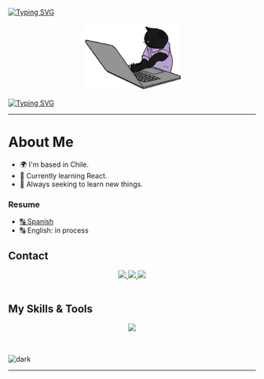 [![Typing SVG](https://readme-typing-svg.herokuapp.com?font=Fira+Code&size=25&pause=1000&color=A4F778&center=true&vCenter=true&repeat=false&width=435&lines=Hi+coder+I'm+Karla+%F0%9F%A4%96)](https://git.io/typing-svg)

<div align="center">
    <img width="200" src="assets/gif/cat-gif.gif">
</div>


[![Typing SVG](https://readme-typing-svg.herokuapp.com?font=Fira+Code&size=25&pause=1000&color=A4F778&center=true&vCenter=true&width=435&lines=I%C2%B4m+a+Full+Stack+Developer+%F0%9F%9A%80)](https://git.io/typing-svg)

-----
# **About Me**

- 🌍 I'm based in Chile.
- 📌 Currently learning React. 
- 🎯 Always seeking to learn new things.
### **Resume**
- [🔠 Spanish ](https://drive.google.com/file/d/1Ayp60bWDZy3GMzZvvSTVSy0teZqZ-9Vs/view?usp=sharing)
- 🔠 English: in process

## **Contact**
<div align="center">
<a href="mailto:kabesg01@gmail.com">
    <img src="https://img.shields.io/badge/Gmail-D14836?style=for-the-badge&logo=gmail&logoColor=white">
</a>
<a href="www.linkedin.com/in/karla-sg
">
    <img src="https://img.shields.io/badge/linkedin-%230077B5.svg?style=for-the-badge&logo=linkedin&logoColor=white">
</a>

<a href="https://github.com/kbsg01">
    <img src="https://img.shields.io/badge/github-%23121011.svg?style=for-the-badge&logo=github&logoColor=white">
</a>
</div>




<br>

## **My Skills & Tools**
<p align="center">
  <a href="https://skillicons.dev">
    <img src="https://skillicons.dev/icons?i=java,js,md,html,css,bootstrap,aws,github,git,figma,spring,vscode,mysql&perline=7" />
  </a>
</p>

<br>

![dark][dark]

-------
[dark]: https://github-readme-stats.vercel.app/api?username=kbsg01&show_icons=true&hide=contribs,prs&cache_seconds=86400&theme=dark

